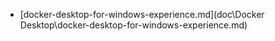 
* [docker-desktop-for-windows-experience.md](doc\Docker Desktop\docker-desktop-for-windows-experience.md)